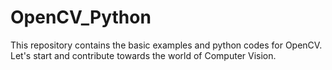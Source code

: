 # OpenCV_Python
This repository contains the basic examples and python codes for OpenCV. Let's start and contribute towards the world of Computer Vision.
